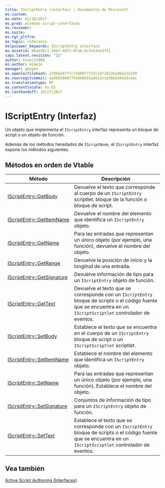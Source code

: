 ```yaml
---
title: IScriptEntry (interfaz) | Documentos de Microsoft
ms.custom: 
ms.date: 01/18/2017
ms.prod: windows-script-interfaces
ms.reviewer: 
ms.suite: 
ms.tgt_pltfrm: 
ms.topic: reference
helpviewer_keywords: IScriptEntry interface
ms.assetid: 86da3bc1-58b7-4d73-87ab-bc3ce34e3f41
caps.latest.revision: "12"
author: mikejo5000
ms.author: mikejo
manager: ghogen
ms.openlocfilehash: a785be8777cf3400f7723c24f1022bad6e22e330
ms.sourcegitcommit: aadb9588877418b8b55a5612c1d3842d4520ca4c
ms.translationtype: MT
ms.contentlocale: es-ES
ms.lasthandoff: 10/27/2017
---
```

# <a name="iscriptentry-interface"></a>IScriptEntry (Interfaz)
Un objeto que implementa el `IScriptEntry` interfaz representa un bloque de script o un objeto de función.  
  
 Además de los métodos heredados de `IScriptNode`, el `IScriptEntry` interfaz expone los métodos siguientes.  
  
## <a name="methods-in-vtable-order"></a>Métodos en orden de Vtable  
  
|Método|Descripción|  
|------------|-----------------|  
|[IScriptEntry::GetBody](../../winscript/reference/iscriptentry-getbody.md)|Devuelve el texto que corresponde al cuerpo de un `IScriptEntry` scriptlet, bloque de la función o bloque de script.|  
|[IScriptEntry::GetItemName](../../winscript/reference/iscriptentry-getitemname.md)|Devuelve el nombre del elemento que identifica un `IScriptEntry` objeto.|  
|[IScriptEntry::GetName](../../winscript/reference/iscriptentry-getname.md)|Para las entradas que representan un único objeto (por ejemplo, una función), devuelve el nombre del objeto.|  
|[IScriptEntry::GetRange](../../winscript/reference/iscriptentry-getrange.md)|Devuelve la posición de inicio y la longitud de una entrada.|  
|[IScriptEntry::GetSignature](../../winscript/reference/iscriptentry-getsignature.md)|Devuelve información de tipo para un `IScriptEntry` objeto de función.|  
|[IScriptEntry::GetText](../../winscript/reference/iscriptentry-gettext.md)|Devuelve el texto que se corresponde con un `IScriptEntry` bloque de scripts o el código fuente que se encuentra en un `IScriptScriptlet` controlador de eventos.|  
|[IScriptEntry::SetBody](../../winscript/reference/iscriptentry-setbody.md)|Establece el texto que se encuentra en el cuerpo de un `IScriptEntry` bloque de script o un `IScriptScriptlet` scriptlet.|  
|[IScriptEntry::SetItemName](../../winscript/reference/iscriptentry-setitemname.md)|Establece el nombre del elemento que identifica un `IScriptEntry` objeto.|  
|[IScriptEntry::SetName](../../winscript/reference/iscriptentry-setname.md)|Para las entradas que representan un único objeto (por ejemplo, una función), Establece el nombre del objeto.|  
|[IScriptEntry::SetSignature](../../winscript/reference/iscriptentry-setsignature.md)|Conjuntos de información de tipo para un `IScriptEntry` objeto de función.|  
|[IScriptEntry::SetText](../../winscript/reference/iscriptentry-settext.md)|Establece el texto que se corresponde con un `IScriptEntry` bloque de scripts o el código fuente que se encuentra en un `IScriptScriptlet` controlador de eventos.|  
  
## <a name="see-also"></a>Vea también  
 [Active Script Authoring (Interfaces)](../../winscript/reference/active-script-authoring-interfaces.md)